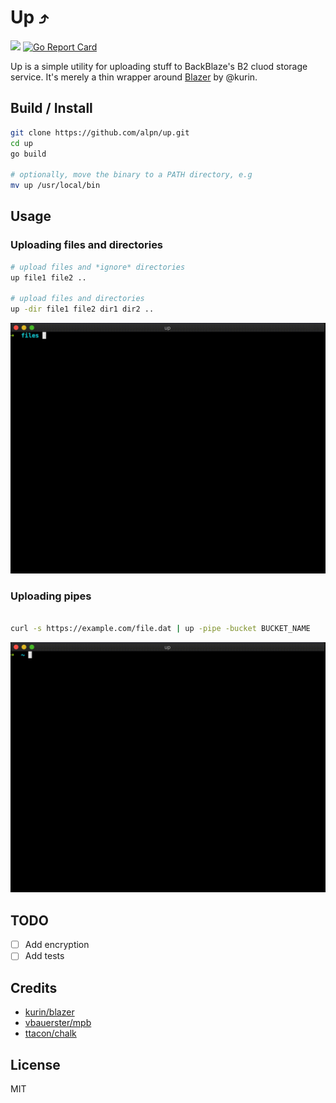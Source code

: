 Up ⤴️
====

![](https://github.com/alpn/up/workflows/Go/badge.svg)
[![Go Report Card](https://goreportcard.com/badge/github.com/alpn/up)](https://goreportcard.com/report/github.com/alpn/up)

Up is a simple utility for uploading stuff to BackBlaze's B2 cluod storage service.
It's merely a thin wrapper around [Blazer](https://github.com/kurin/blazer) by @kurin.

## Build / Install
```bash
git clone https://github.com/alpn/up.git
cd up
go build

# optionally, move the binary to a PATH directory, e.g
mv up /usr/local/bin
```

## Usage

### Uploading files and directories
```bash
# upload files and *ignore* directories
up file1 file2 ..

# upload files and directories
up -dir file1 file2 dir1 dir2 ..
```
![](https://github.com/alpn/up/raw/master/.media/files.gif)

### Uploading pipes

```bash

curl -s https://example.com/file.dat | up -pipe -bucket BUCKET_NAME
```
![](https://github.com/alpn/up/raw/master/.media/pipe.gif)

## TODO
- [ ] Add encryption
- [ ] Add tests

## Credits
* [kurin/blazer](https://github.com/kurin/blazer)
*	[vbauerster/mpb](https://github.com/vbauerster/mpb)
* [ttacon/chalk](https://github.com/ttacon/chalk)

## License
MIT

